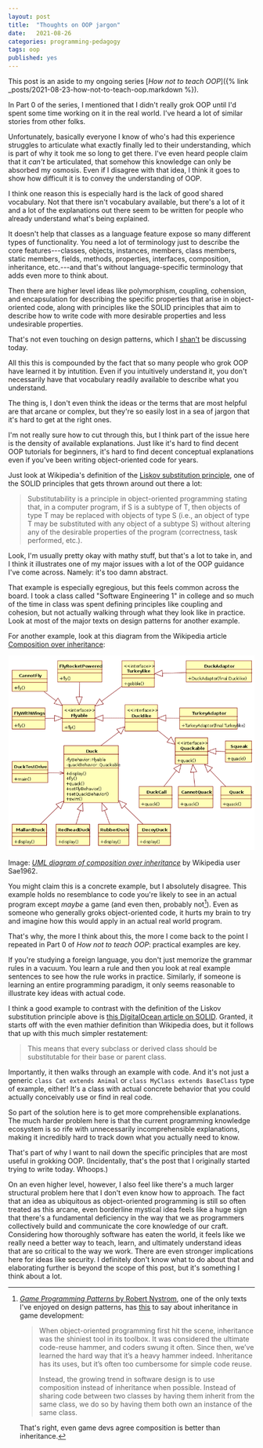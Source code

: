 ```yaml
---
layout: post
title:  "Thoughts on OOP jargon"
date:   2021-08-26
categories: programming-pedagogy
tags: oop
published: yes
---
```


This post is an aside to my ongoing series [_How
not to teach OOP_]({% link _posts/2021-08-23-how-not-to-teach-oop.markdown %}).

In Part 0 of the series, I mentioned that I didn't really grok OOP until I'd
spent some time working on it in the real world. I've heard a lot of similar
stories from other folks. 

Unfortunately, basically everyone I know of who's had this experience struggles
to articulate what exactly finally led to their understanding, which is part of
why it took me so long to get there. I've even heard people claim that it
_can't_ be articulated, that somehow this knowledge can only be absorbed my
osmosis. Even if I disagree with that idea, I think it goes to show how
difficult it is to convey the understanding of OOP.

I think one reason this is especially hard is the lack of good shared
vocabulary. Not that there isn't vocabulary available, but there's a lot of it
and a lot of the explanations out there seem to be written for people who
already understand what's being explained. 

It doesn't help that classes as a language feature expose so many different
types of functionality. You need a lot of terminology just to describe the core
features---classes, objects, instances, members, class members, static members,
fields, methods, properties, interfaces, composition, inheritance, etc.---and
that's without language-specific terminology that adds even more to think about.

Then there are higher level ideas like polymorphism, coupling, cohension, and
encapsulation for describing the specific properties that arise in
object-oriented code, along with principles like the SOLID principles that aim
to describe how to write code with more desirable properties and less
undesirable properties. 

That's not even touching on design patterns, which I
[shan't](https://www.youtube.com/watch?v=gQnG_T7kbtY) be discussing today.

All this this is compounded by the fact that so many people who grok OOP have
learned it by intutition. Even if you intuitively understand it, you don't
necessarily have that vocabulary readily available to describe what you
understand.

The thing is, I don't even think the ideas or the terms that are most helpful
are that arcane or complex, but they're so easily lost in a sea of jargon that
it's hard to get at the right ones.

I'm not really sure how to cut through this, but I think part of the issue here
is the density of available explanations. Just like it's hard to find decent OOP
tutorials for beginners, it's hard to find decent conceptual explanations even
if you've been writing object-oriented code for years.

Just look at Wikipedia's definition of the [Liskov substitution
principle](https://en.wikipedia.org/wiki/Liskov_substitution_principle), one of
the SOLID principles that gets thrown around out there a lot:

> Substitutability is a principle in object-oriented programming stating that,
> in a computer program, if S is a subtype of T, then objects of type T may be
> replaced with objects of type S (i.e., an object of type T may be substituted
> with any object of a subtype S) without altering any of the desirable
> properties of the program (correctness, task performed, etc.).

Look, I'm usually pretty okay with mathy stuff, but that's a lot to take in, and
I think it illustrates one of my major issues with a lot of the OOP guidance
I've come across. Namely: it's too damn abstract. 

That example is especially egregious, but this feels common across the board. I
took a class called "Software Engineering 1" in college and so much of the time
in class was spent defining principles like coupling and cohesion, but not
actually walking through what they look like in practice. Look at most of the
major texts on design patterns for another example.

For another example, look at this diagram from the Wikipedia article
[Composition over
inheritance](https://en.wikipedia.org/wiki/Composition_over_inheritance):

![an absurdly over-complicated UML diagram that I'm sorry to say is too abstruse for this alt text to describe](/assets/761px-UML_diagram_of_composition_over_inheritance.svg.png)

Image: [_UML diagram of composition over
inheritance_](https://en.wikipedia.org/wiki/File:UML_diagram_of_composition_over_inheritance.svg)
by Wikipedia user Sae1962.

You might claim this is a concrete example, but I absolutely disagree. This
example holds no resemblance to code you're likely to see in an actual program
except _maybe_ a game (and even then, probably not[^inheritance-bad]). Even as
someone who generally groks object-oriented code, it hurts my brain to try and
imagine how this would apply in an actual real world program.

That's why, the more I think about this, the more I come back to the point I
repeated in Part 0 of _How not to teach OOP_: practical examples are key. 

If you're studying a foreign language, you don't just memorize the grammar rules
in a vacuum. You learn a rule and then you look at real example sentences to see
how the rule works in practice. Similarly, if someone is learning an entire
programming paradigm, it only seems reasonable to illustrate key ideas with
actual code.

I think a good example to contrast with the definition of the Liskov
substitution principle above is [this DigitalOcean article on
SOLID](https://www.digitalocean.com/community/conceptual_articles/s-o-l-i-d-the-first-five-principles-of-object-oriented-design).
Granted, it starts off with the even mathier definition than Wikipedia does, but
it follows that up with this much simpler restatement:

> This means that every subclass or derived class should be substitutable for
> their base or parent class.

Importantly, it then walks through an example with code. And it's not just a
generic `class Cat extends Animal` or `class MyClass extends BaseClass` type of
example, either! It's a class with actual concrete behavior that you could
actually conceivably use or find in real code.

So part of the solution here is to get more comprehensible explanations. The
much harder problem here is that the current programming knowledge ecosystem is
so rife with unnecessarily incomprehensible explanations, making it incredibly
hard to track down what you actually need to know.

That's part of why I want to nail down the specific principles that are most
useful in grokking OOP. (Incidentally, that's the post that I originally started
trying to write today. Whoops.) 

On an even higher level, however, I also feel like there's a much larger
structural problem here that I don't even know how to approach. The fact that an
idea as ubiquitous as object-oriented programming is still so often treated as
this arcane, even borderline mystical idea feels like a huge sign that there's a
fundamental deficiency in the way that we as programmers collectively build and
communicate the core knowledge of our craft. Considering how thoroughly software
has eaten the world, it feels like we really need a better way to teach, learn,
and ultimately understand ideas that are so critical to the way we work. There
are even stronger implications here for ideas like security. I definitely don't
know what to do about that and elaborating further is beyond the scope of this
post, but it's something I think about a lot.

[^inheritance-bad]: 
    [_Game Programming Patterns_ by Robert Nystrom](http://gameprogrammingpatterns.com/contents.html), one of the only
    texts I've enjoyed on design patterns, has [this](http://gameprogrammingpatterns.com/component.html#tying-back-together) to say about inheritance in
    game development:

    > When object-oriented programming first hit the scene, inheritance was the
    > shiniest tool in its toolbox. It was considered the ultimate code-reuse
    > hammer, and coders swung it often. Since then, we’ve learned the hard way
    > that it’s a heavy hammer indeed. Inheritance has its uses, but it’s often
    > too cumbersome for simple code reuse.
    >
    > Instead, the growing trend in software design is to use composition 
    > instead of inheritance when possible. Instead of sharing code between two 
    > classes by having them inherit from the same class, we do so by having 
    > them both own an instance of the same class.

    That's right, even game devs agree composition is better than inheritance.
